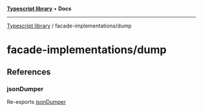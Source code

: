 [**Typescript library**](../../index.md) • **Docs**

***

[Typescript library](../../modules.md) / facade-implementations/dump

# facade-implementations/dump

## References

### jsonDumper

Re-exports [jsonDumper](json-dumper/functions/jsonDumper.md)
